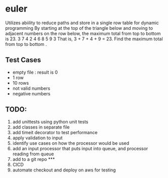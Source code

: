 # euler
Utilizes abiility to reduce paths and store in a single row table for dynamic programming
By starting at the top of the triangle below and moving to adjacent numbers on the row below, the maximum total from top to bottom is 23.
3
7 4
2 4 6
8 5 9 3
That is, 3 + 7 + 4 + 9 = 23.
Find the maximum total from top to bottom .

## Test Cases
* empty file : result is 0
* 1 row
* 10 rows
* not valid numbers
* negative numbers
    
## TODO:  <br>
1. add unittests using python unit tests <br>
2. add classes in separate file <br>
3. add timeit decorator to test performance <br>
4. apply validation to input <br>
5. identify use cases on how the processor would be used <br>
6. add an input processor that puts input into queue, and processor reading from queue <br>
7. add to a git repo *** <br>
8. CICD <br>
9. automate checkout and deploy on aws for testing  <br>

